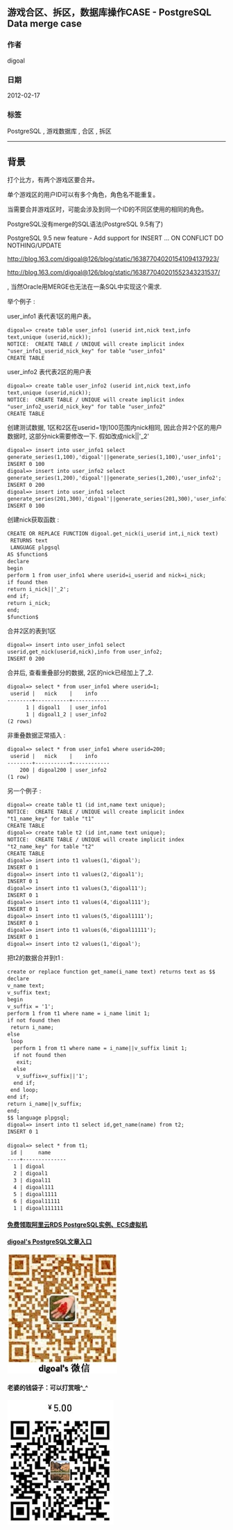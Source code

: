 ## 游戏合区、拆区，数据库操作CASE - PostgreSQL Data merge case  
                          
### 作者                          
digoal                          
                          
### 日期                          
2012-02-17                         
                          
### 标签                          
PostgreSQL , 游戏数据库 , 合区 , 拆区    
                          
----                          
                          
## 背景        
打个比方，有两个游戏区要合并。  
  
单个游戏区的用户ID可以有多个角色，角色名不能重复。  
  
当需要合并游戏区时，可能会涉及到同一个ID的不同区使用的相同的角色。  
  
  
PostgreSQL没有merge的SQL语法(PostgreSQL 9.5有了)  
  
PostgreSQL 9.5 new feature - Add support for INSERT ... ON CONFLICT DO NOTHING/UPDATE  
  
http://blog.163.com/digoal@126/blog/static/163877040201541094137923/  
  
http://blog.163.com/digoal@126/blog/static/163877040201552343231537/  
  
, 当然Oracle用MERGE也无法在一条SQL中实现这个需求.  
  
举个例子 :   
  
  
user_info1 表代表1区的用户表。  
  
```  
digoal=> create table user_info1 (userid int,nick text,info text,unique (userid,nick));  
NOTICE:  CREATE TABLE / UNIQUE will create implicit index "user_info1_userid_nick_key" for table "user_info1"  
CREATE TABLE  
```  
  
user_info2 表代表2区的用户表  
  
```  
digoal=> create table user_info2 (userid int,nick text,info text,unique (userid,nick));  
NOTICE:  CREATE TABLE / UNIQUE will create implicit index "user_info2_userid_nick_key" for table "user_info2"  
CREATE TABLE  
```  
  
创建测试数据, 1区和2区在userid=1到100范围内nick相同, 因此合并2个区的用户数据时, 这部分nick需要修改一下. 假如改成nick||'_2'  
  
```  
digoal=> insert into user_info1 select generate_series(1,100),'digoal'||generate_series(1,100),'user_info1';  
INSERT 0 100  
digoal=> insert into user_info2 select generate_series(1,200),'digoal'||generate_series(1,200),'user_info2';  
INSERT 0 200  
digoal=> insert into user_info1 select generate_series(201,300),'digoal'||generate_series(201,300),'user_info1';  
INSERT 0 100  
```  
  
创建nick获取函数 :  
  
```  
CREATE OR REPLACE FUNCTION digoal.get_nick(i_userid int,i_nick text)  
 RETURNS text  
 LANGUAGE plpgsql  
AS $function$  
declare  
begin  
perform 1 from user_info1 where userid=i_userid and nick=i_nick;  
if found then   
return i_nick||'_2';  
end if;  
return i_nick;  
end;  
$function$  
```  
  
合并2区的表到1区  
  
```  
digoal=> insert into user_info1 select userid,get_nick(userid,nick),info from user_info2;  
INSERT 0 200  
```  
  
合并后, 查看重叠部分的数据, 2区的nick已经加上了_2.  
  
```  
digoal=> select * from user_info1 where userid=1;  
 userid |   nick    |    info      
--------+-----------+------------  
      1 | digoal1   | user_info1  
      1 | digoal1_2 | user_info2  
(2 rows)  
```  
  
非重叠数据正常插入 :   
  
```  
digoal=> select * from user_info1 where userid=200;  
 userid |   nick    |    info      
--------+-----------+------------  
    200 | digoal200 | user_info2  
(1 row)  
```  
  
另一个例子 :   
  
```  
digoal=> create table t1 (id int,name text unique);  
NOTICE:  CREATE TABLE / UNIQUE will create implicit index "t1_name_key" for table "t1"  
CREATE TABLE  
digoal=> create table t2 (id int,name text unique);  
NOTICE:  CREATE TABLE / UNIQUE will create implicit index "t2_name_key" for table "t2"  
CREATE TABLE  
digoal=> insert into t1 values(1,'digoal');  
INSERT 0 1  
digoal=> insert into t1 values(2,'digoal1');  
INSERT 0 1  
digoal=> insert into t1 values(3,'digoal11');  
INSERT 0 1  
digoal=> insert into t1 values(4,'digoal111');  
INSERT 0 1  
digoal=> insert into t1 values(5,'digoal1111');  
INSERT 0 1  
digoal=> insert into t1 values(6,'digoal11111');  
INSERT 0 1  
digoal=> insert into t2 values(1,'digoal');  
```  
  
把t2的数据合并到t1 :   
  
```  
create or replace function get_name(i_name text) returns text as $$  
declare  
v_name text;  
v_suffix text;  
begin  
v_suffix = '1';  
perform 1 from t1 where name = i_name limit 1;  
if not found then  
 return i_name;  
else  
 loop  
  perform 1 from t1 where name = i_name||v_suffix limit 1;  
  if not found then  
   exit;  
  else  
   v_suffix=v_suffix||'1';  
  end if;  
 end loop;  
end if;  
return i_name||v_suffix;  
end;  
$$ language plpgsql;  
digoal=> insert into t1 select id,get_name(name) from t2;  
INSERT 0 1  
  
digoal=> select * from t1;  
 id |     name       
----+--------------  
  1 | digoal  
  2 | digoal1  
  3 | digoal11  
  4 | digoal111  
  5 | digoal1111  
  6 | digoal11111  
  1 | digoal111111  
```  
  
    
  
  
  
  
  
  
  
  
  
  
  
  
  
#### [免费领取阿里云RDS PostgreSQL实例、ECS虚拟机](https://free.aliyun.com/ "57258f76c37864c6e6d23383d05714ea")
  
  
#### [digoal's PostgreSQL文章入口](https://github.com/digoal/blog/blob/master/README.md "22709685feb7cab07d30f30387f0a9ae")
  
  
![digoal's weixin](../pic/digoal_weixin.jpg "f7ad92eeba24523fd47a6e1a0e691b59")
  
  
#### 老婆的钱袋子：可以打赏哦^_^  
![wife's weixin ds](../pic/wife_weixin_ds.jpg "acd5cce1a143ef1d6931b1956457bc9f")
  
